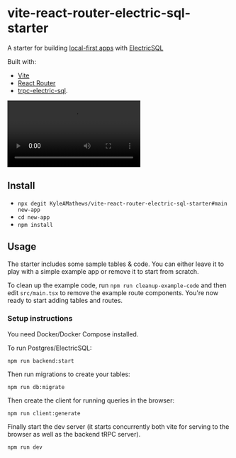 # vite-react-router-electric-sql-starter

A starter for building [local-first apps](https://bricolage.io/some-notes-on-local-first-development/) with [ElectricSQL](https://electric-sql.com/)

Built with:
- [Vite](https://vitejs.dev/)
- [React Router](https://reactrouter.com/en/main)
- [trpc-electric-sql](https://github.com/KyleAMathews/trpc-crdt).

<video><source src="https://github.com/KyleAMathews/vite-react-router-electric-sql-starter/assets/71047/288db050-5268-497d-bcc8-227fdcfb4e32" type="video/mp4"></video>

## Install
- `npx degit KyleAMathews/vite-react-router-electric-sql-starter#main new-app`
- `cd new-app`
- `npm install`

## Usage

The starter includes some sample tables & code. You can either leave it to play with a simple example app or remove it to start from scratch.

To clean up the example code, run `npm run cleanup-example-code` and then edit `src/main.tsx` to remove the example route components. You're now ready to start adding tables and routes.

### Setup instructions
You need Docker/Docker Compose installed.

To run Postgres/ElectricSQL:

`npm run backend:start`

Then run migrations to create your tables:

`npm run db:migrate`

Then create the client for running queries in the browser:

`npm run client:generate`

Finally start the dev server (it starts concurrently both vite for serving to the browser as well as the backend tRPC server).

`npm run dev`
